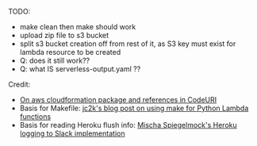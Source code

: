TODO:

  * make clean then make should work
  * upload zip file to s3 bucket
  * split s3 bucket creation off from rest of it, as S3 key must exist for lambda resource to be created
  * Q: does it still work??
  * Q: what IS serverless-output.yaml ??

Credit:

  * [On aws cloudformation package and references in CodeURI](https://github.com/awslabs/serverless-application-model/issues/61#issuecomment-311066225)
  * Basis for Makefile: [jc2k's blog post on using make for Python Lambda functions](https://unrouted.io/2016/07/21/use-make/)
  * Basis for reading Heroku flush info: [Mischa Spiegelmock's Heroku logging to Slack implementation](https://spiegelmock.com/2017/10/26/heroku-logging-to-aws-lambda/)
